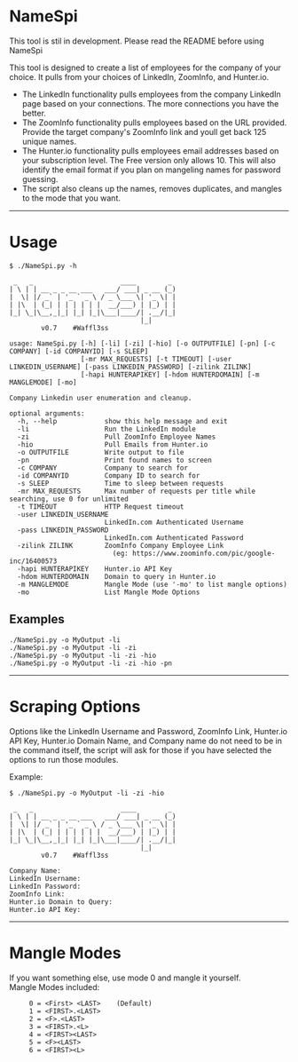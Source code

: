 # NameSpi

This tool is stil in development. Please read the README before using NameSpi

This tool is designed to create a list of employees for the company of your choice. It pulls from your choices of LinkedIn, ZoomInfo, and Hunter.io.
- The LinkedIn functionality pulls employees from the company LinkedIn page based on your connections. The more connections you have the better.
- The ZoomInfo functionality pulls employees based on the URL provided. Provide the target company's ZoomInfo link and youll get back 125 unique names.
- The Hunter.io functionality pulls employees email addresses based on your subscription level. The Free version only allows 10. This will also identify the email format if you plan on mangeling names for password guessing.
- The script also cleans up the names, removes duplicates, and mangles to the mode that you want.

------------------------------------------------------------------------------------
# Usage

```
$ ./NameSpi.py -h

 _   _                      ____        _
| \ | | __ _ _ __ ___   ___/ ___| _ __ (_)
|  \| |/ _` | '_ ` _ \ / _ \___ \| '_ \| |
| |\  | (_| | | | | | |  __/___) | |_) | |
|_| \_|\__,_|_| |_| |_|\___|____/| .__/|_|
                                 |_|
        v0.7    #Waffl3ss

usage: NameSpi.py [-h] [-li] [-zi] [-hio] [-o OUTPUTFILE] [-pn] [-c COMPANY] [-id COMPANYID] [-s SLEEP]
                  [-mr MAX_REQUESTS] [-t TIMEOUT] [-user LINKEDIN_USERNAME] [-pass LINKEDIN_PASSWORD] [-zilink ZILINK]
                  [-hapi HUNTERAPIKEY] [-hdom HUNTERDOMAIN] [-m MANGLEMODE] [-mo]

Company Linkedin user enumeration and cleanup.

optional arguments:
  -h, --help            show this help message and exit
  -li                   Run the LinkedIn module
  -zi                   Pull ZoomInfo Employee Names
  -hio                  Pull Emails from Hunter.io
  -o OUTPUTFILE         Write output to file
  -pn                   Print found names to screen
  -c COMPANY            Company to search for
  -id COMPANYID         Company ID to search for
  -s SLEEP              Time to sleep between requests
  -mr MAX_REQUESTS      Max number of requests per title while searching, use 0 for unlimited
  -t TIMEOUT            HTTP Request timeout
  -user LINKEDIN_USERNAME
                        LinkedIn.com Authenticated Username
  -pass LINKEDIN_PASSWORD
                        LinkedIn.com Authenticated Password
  -zilink ZILINK        ZoomInfo Company Employee Link
                          (eg: https://www.zoominfo.com/pic/google-inc/16400573
  -hapi HUNTERAPIKEY    Hunter.io API Key
  -hdom HUNTERDOMAIN    Domain to query in Hunter.io
  -m MANGLEMODE         Mangle Mode (use '-mo' to list mangle options)
  -mo                   List Mangle Mode Options
```
## Examples

```
./NameSpi.py -o MyOutput -li
./NameSpi.py -o MyOutput -li -zi
./NameSpi.py -o MyOutput -li -zi -hio
./NameSpi.py -o MyOutput -li -zi -hio -pn
```

------------------------------------------------------------------------------------
# Scraping Options

Options like the LinkedIn Username and Password, ZoomInfo Link, Hunter.io API Key, Hunter.io Domain Name, and Company name do not need to be in the command itself, the script will ask for those if you have selected the options to run those modules.

Example:
```
$ ./NameSpi.py -o MyOutput -li -zi -hio

 _   _                      ____        _
| \ | | __ _ _ __ ___   ___/ ___| _ __ (_)
|  \| |/ _` | '_ ` _ \ / _ \___ \| '_ \| |
| |\  | (_| | | | | | |  __/___) | |_) | |
|_| \_|\__,_|_| |_| |_|\___|____/| .__/|_|
                                 |_|
        v0.7    #Waffl3ss

Company Name:
LinkedIn Username:
LinkedIn Password:
ZoomInfo Link:
Hunter.io Domain to Query:
Hunter.io API Key:
```

------------------------------------------------------------------------------------
# Mangle Modes

If you want something else, use mode 0 and mangle it yourself.  
Mangle Modes included:
```
     0 = <First> <LAST>    (Default)
     1 = <FIRST>.<LAST>
     2 = <F>.<LAST>
     3 = <FIRST>.<L>
     4 = <FIRST><LAST>
     5 = <F><LAST>
     6 = <FIRST><L>
```

